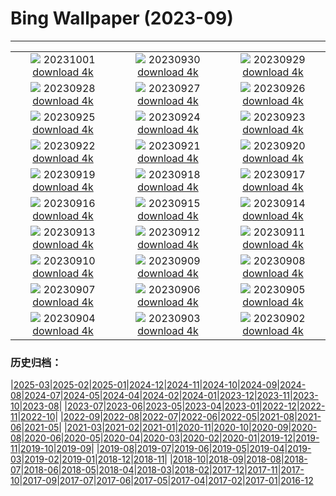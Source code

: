 # Bing Wallpaper (2023-09)
**************
| | | |
| :----: | :----: | :----: |
| ![](https://www.bing.com/th?id=OHR.LakeBledSunrise_IT-IT9781591413_1920x1080.jpg) 20231001 [download 4k](https://www.bing.com/th?id=OHR.LakeBledSunrise_IT-IT9781591413_UHD.jpg) | ![](https://www.bing.com/th?id=OHR.DardagnaWaterfalls_IT-IT7337701837_1920x1080.jpg) 20230930 [download 4k](https://www.bing.com/th?id=OHR.DardagnaWaterfalls_IT-IT7337701837_UHD.jpg) | ![](https://www.bing.com/th?id=OHR.GuiyangMoon_IT-IT0253411061_1920x1080.jpg) 20230929 [download 4k](https://www.bing.com/th?id=OHR.GuiyangMoon_IT-IT0253411061_UHD.jpg) |
| ![](https://www.bing.com/th?id=OHR.MaritimeDay_IT-IT6800320885_1920x1080.jpg) 20230928 [download 4k](https://www.bing.com/th?id=OHR.MaritimeDay_IT-IT6800320885_UHD.jpg) | ![](https://www.bing.com/th?id=OHR.ProseccoHills_IT-IT5807916558_1920x1080.jpg) 20230927 [download 4k](https://www.bing.com/th?id=OHR.ProseccoHills_IT-IT5807916558_UHD.jpg) | ![](https://www.bing.com/th?id=OHR.VeniceSkatePark_IT-IT4628971712_1920x1080.jpg) 20230926 [download 4k](https://www.bing.com/th?id=OHR.VeniceSkatePark_IT-IT4628971712_UHD.jpg) |
| ![](https://www.bing.com/th?id=OHR.GlacierBayOtter_IT-IT3988644980_1920x1080.jpg) 20230925 [download 4k](https://www.bing.com/th?id=OHR.GlacierBayOtter_IT-IT3988644980_UHD.jpg) | ![](https://www.bing.com/th?id=OHR.FraserRiverBC_IT-IT3080206802_1920x1080.jpg) 20230924 [download 4k](https://www.bing.com/th?id=OHR.FraserRiverBC_IT-IT3080206802_UHD.jpg) | ![](https://www.bing.com/th?id=OHR.CottonwoodCanyon_IT-IT2280037969_1920x1080.jpg) 20230923 [download 4k](https://www.bing.com/th?id=OHR.CottonwoodCanyon_IT-IT2280037969_UHD.jpg) |
| ![](https://www.bing.com/th?id=OHR.ShamwariRhino_IT-IT0997464933_1920x1080.jpg) 20230922 [download 4k](https://www.bing.com/th?id=OHR.ShamwariRhino_IT-IT0997464933_UHD.jpg) | ![](https://www.bing.com/th?id=OHR.NobelNorway_IT-IT6268753930_1920x1080.jpg) 20230921 [download 4k](https://www.bing.com/th?id=OHR.NobelNorway_IT-IT6268753930_UHD.jpg) | ![](https://www.bing.com/th?id=OHR.ArkadiaPark_IT-IT5050525140_1920x1080.jpg) 20230920 [download 4k](https://www.bing.com/th?id=OHR.ArkadiaPark_IT-IT5050525140_UHD.jpg) |
| ![](https://www.bing.com/th?id=OHR.SanGennaroMulberry_IT-IT4580164437_1920x1080.jpg) 20230919 [download 4k](https://www.bing.com/th?id=OHR.SanGennaroMulberry_IT-IT4580164437_UHD.jpg) | ![](https://www.bing.com/th?id=OHR.MilkyWayPortugal_IT-IT4456908903_1920x1080.jpg) 20230918 [download 4k](https://www.bing.com/th?id=OHR.MilkyWayPortugal_IT-IT4456908903_UHD.jpg) | ![](https://www.bing.com/th?id=OHR.DolomitesParaglider_IT-IT3096263531_1920x1080.jpg) 20230917 [download 4k](https://www.bing.com/th?id=OHR.DolomitesParaglider_IT-IT3096263531_UHD.jpg) |
| ![](https://www.bing.com/th?id=OHR.SplugenPass_IT-IT3581326681_1920x1080.jpg) 20230916 [download 4k](https://www.bing.com/th?id=OHR.SplugenPass_IT-IT3581326681_UHD.jpg) | ![](https://www.bing.com/th?id=OHR.GlenariffForest_IT-IT2978733344_1920x1080.jpg) 20230915 [download 4k](https://www.bing.com/th?id=OHR.GlenariffForest_IT-IT2978733344_UHD.jpg) | ![](https://www.bing.com/th?id=OHR.MongoliaHorses_IT-IT8693610029_1920x1080.jpg) 20230914 [download 4k](https://www.bing.com/th?id=OHR.MongoliaHorses_IT-IT8693610029_UHD.jpg) |
| ![](https://www.bing.com/th?id=OHR.HemakutaHill_IT-IT1160628582_1920x1080.jpg) 20230913 [download 4k](https://www.bing.com/th?id=OHR.HemakutaHill_IT-IT1160628582_UHD.jpg) | ![](https://www.bing.com/th?id=OHR.NorthSeaStairs_IT-IT7467715287_1920x1080.jpg) 20230912 [download 4k](https://www.bing.com/th?id=OHR.NorthSeaStairs_IT-IT7467715287_UHD.jpg) | ![](https://www.bing.com/th?id=OHR.MarathonMedoc_IT-IT6196597856_1920x1080.jpg) 20230911 [download 4k](https://www.bing.com/th?id=OHR.MarathonMedoc_IT-IT6196597856_UHD.jpg) |
| ![](https://www.bing.com/th?id=OHR.WalrusSvalbard_IT-IT3284663825_1920x1080.jpg) 20230910 [download 4k](https://www.bing.com/th?id=OHR.WalrusSvalbard_IT-IT3284663825_UHD.jpg) | ![](https://www.bing.com/th?id=OHR.AyutthayaTemple_IT-IT2272597242_1920x1080.jpg) 20230909 [download 4k](https://www.bing.com/th?id=OHR.AyutthayaTemple_IT-IT2272597242_UHD.jpg) | ![](https://www.bing.com/th?id=OHR.BathCircus_IT-IT9829288820_1920x1080.jpg) 20230908 [download 4k](https://www.bing.com/th?id=OHR.BathCircus_IT-IT9829288820_UHD.jpg) |
| ![](https://www.bing.com/th?id=OHR.CamelsAbove_IT-IT6972066019_1920x1080.jpg) 20230907 [download 4k](https://www.bing.com/th?id=OHR.CamelsAbove_IT-IT6972066019_UHD.jpg) | ![](https://www.bing.com/th?id=OHR.CreteHarbor_IT-IT6052319754_1920x1080.jpg) 20230906 [download 4k](https://www.bing.com/th?id=OHR.CreteHarbor_IT-IT6052319754_UHD.jpg) | ![](https://www.bing.com/th?id=OHR.MountSegla_IT-IT4869636525_1920x1080.jpg) 20230905 [download 4k](https://www.bing.com/th?id=OHR.MountSegla_IT-IT4869636525_UHD.jpg) |
| ![](https://www.bing.com/th?id=OHR.BourgesMarsh_IT-IT3651136733_1920x1080.jpg) 20230904 [download 4k](https://www.bing.com/th?id=OHR.BourgesMarsh_IT-IT3651136733_UHD.jpg) | ![](https://www.bing.com/th?id=OHR.HistoricalRegatta_IT-IT6174180890_1920x1080.jpg) 20230903 [download 4k](https://www.bing.com/th?id=OHR.HistoricalRegatta_IT-IT6174180890_UHD.jpg) | ![](https://www.bing.com/th?id=OHR.TinyHummer_IT-IT0334846745_1920x1080.jpg) 20230902 [download 4k](https://www.bing.com/th?id=OHR.TinyHummer_IT-IT0334846745_UHD.jpg) |

### 历史归档：

|[2025-03](bing/2025-03/2025-03.md)|[2025-02](bing/2025-02/2025-02.md)|[2025-01](bing/2025-01/2025-01.md)|[2024-12](bing/2024-12/2024-12.md)|[2024-11](bing/2024-11/2024-11.md)|[2024-10](bing/2024-10/2024-10.md)|[2024-09](bing/2024-09/2024-09.md)|[2024-08](bing/2024-08/2024-08.md)|[2024-07](bing/2024-07/2024-07.md)|[2024-05](bing/2024-05/2024-05.md)|[2024-04](bing/2024-04/2024-04.md)|[2024-02](bing/2024-02/2024-02.md)|[2024-01](bing/2024-01/2024-01.md)|[2023-12](bing/2023-12/2023-12.md)|[2023-11](bing/2023-11/2023-11.md)|[2023-10](bing/2023-10/2023-10.md)|[2023-08](bing/2023-08/2023-08.md)|
|[2023-07](bing/2023-07/2023-07.md)|[2023-06](bing/2023-06/2023-06.md)|[2023-05](bing/2023-05/2023-05.md)|[2023-04](bing/2023-04/2023-04.md)|[2023-01](bing/2023-01/2023-01.md)|[2022-12](bing/2022-12/2022-12.md)|[2022-11](bing/2022-11/2022-11.md)|[2022-10](bing/2022-10/2022-10.md)|
|[2022-09](bing/2022-09/2022-09.md)|[2022-08](bing/2022-08/2022-08.md)|[2022-07](bing/2022-07/2022-07.md)|[2022-06](bing/2022-06/2022-06.md)|[2022-05](bing/2022-05/2022-05.md)|[2021-08](bing/2021-08/2021-08.md)|[2021-06](bing/2021-06/2021-06.md)|[2021-05](bing/2021-05/2021-05.md)|
|[2021-03](bing/2021-03/2021-03.md)|[2021-02](bing/2021-02/2021-02.md)|[2021-01](bing/2021-01/2021-01.md)|[2020-11](bing/2020-11/2020-11.md)|[2020-10](bing/2020-10/2020-10.md)|[2020-09](bing/2020-09/2020-09.md)|[2020-08](bing/2020-08/2020-08.md)|[2020-06](bing/2020-06/2020-06.md)|[2020-05](bing/2020-05/2020-05.md)|[2020-04](bing/2020-04/2020-04.md)|[2020-03](bing/2020-03/2020-03.md)|[2020-02](bing/2020-02/2020-02.md)|[2020-01](bing/2020-01/2020-01.md)|[2019-12](bing/2019-12/2019-12.md)|[2019-11](bing/2019-11/2019-11.md)|[2019-10](bing/2019-10/2019-10.md)|[2019-09](bing/2019-09/2019-09.md)|
|[2019-08](bing/2019-08/2019-08.md)|[2019-07](bing/2019-07/2019-07.md)|[2019-06](bing/2019-06/2019-06.md)|[2019-05](bing/2019-05/2019-05.md)|[2019-04](bing/2019-04/2019-04.md)|[2019-03](bing/2019-03/2019-03.md)|[2019-02](bing/2019-02/2019-02.md)|[2019-01](bing/2019-01/2019-01.md)|[2018-12](bing/2018-12/2018-12.md)|[2018-11](bing/2018-11/2018-11.md)|
|[2018-10](bing/2018-10/2018-10.md)|[2018-09](bing/2018-09/2018-09.md)|[2018-08](bing/2018-08/2018-08.md)|[2018-07](bing/2018-07/2018-07.md)|[2018-06](bing/2018-06/2018-06.md)|[2018-05](bing/2018-05/2018-05.md)|[2018-04](bing/2018-04/2018-04.md)|[2018-03](bing/2018-03/2018-03.md)|[2018-02](bing/2018-02/2018-02.md)|[2017-12](bing/2017-12/2017-12.md)|[2017-11](bing/2017-11/2017-11.md)|[2017-10](bing/2017-10/2017-10.md)|[2017-09](bing/2017-09/2017-09.md)|[2017-07](bing/2017-07/2017-07.md)|[2017-06](bing/2017-06/2017-06.md)|[2017-05](bing/2017-05/2017-05.md)|[2017-04](bing/2017-04/2017-04.md)|[2017-02](bing/2017-02/2017-02.md)|[2017-01](bing/2017-01/2017-01.md)|[2016-12](bing/2016-12/2016-12.md)